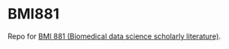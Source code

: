 # BMI881
Repo for [BMI 881 (Biomedical data science scholarly literature)](https://kbroman.org/BMI881/). 
